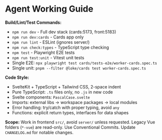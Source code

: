 # Agent Working Guide

**Build/Lint/Test Commands:**

- `npm run dev` - Full dev stack (cards:5173, front:5183)
- `npm run dev:cards` - Cards app only
- `npm run lint` - ESLint (ignores server/)
- `npm run check:types` - TypeScript type checking
- `npm test` - Playwright E2E tests
- `npm run test:unit` - Vitest unit tests
- Single E2E: `npx playwright test cards/tests-e2e/worker-cards.spec.ts`
- Single unit: `pnpm --filter @loke/cards test worker-cards.spec.ts`

**Code Style:**

- SvelteKit + TypeScript + Tailwind CSS, 2-space indent
- Pure TypeScript: `.ts` files only, no `.js` in new code
- Svelte components: `PascalCase.svelte`
- Imports: external libs → workspace packages → local modules
- Error handling: try/catch with proper typing, avoid `any`
- Functions: explicit return types, interfaces for data shapes

**Scope:** Work in frontend `src/`, avoid `server/` unless requested. Legacy Vue folders (`*-vue`) are read-only. Use Conventional Commits. Update `CHANGELOG.md` for notable changes.
